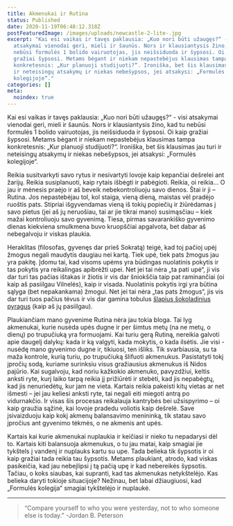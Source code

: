 ```yaml
---
title: Akmenukai ir Rutina
status: Published
date: 2020-11-19T06:48:12.318Z
postFeaturedImage: /images/uploads/newcastle-2-lite-.jpg
excerpt: "Kai esi vaikas ir tavęs paklausia: „Kuo nori būti užaugęs?“ - visi
  atsakymai vienodai geri, mieli ir šaunūs. Nors ir klausiantysis žino, kad tu
  nebūsi formulės 1 bolido vairuotojas, jis neišsiduoda ir šypsosi. Oi kaip
  gražiai šypsosi. Metams bėgant ir niekam nepastebėjus klausimas tampa
  konkretesnis: „Kur planuoji studijuoti?“. Ironiška, bet šis klausimas jau turi
  ir neteisingų atsakymų ir niekas nebešypsos, jei atsakysi: „Formulės
  kolegijoje“."
categories: []
meta:
  noindex: true
---
```

Kai esi vaikas ir tavęs paklausia: „Kuo nori būti užaugęs?“ - visi atsakymai vienodai geri, mieli ir šaunūs. Nors ir klausiantysis žino, kad tu nebūsi formulės 1 bolido vairuotojas, jis neišsiduoda ir šypsosi. Oi kaip gražiai šypsosi. Metams bėgant ir niekam nepastebėjus klausimas tampa konkretesnis: „Kur planuoji studijuoti?“. Ironiška, bet šis klausimas jau turi ir neteisingų atsakymų ir niekas nebešypsos, jei atsakysi: „Formulės kolegijoje“.

Reikia susitvarkyti savo rytus ir nesivartyti lovoje kaip kepančiai dešrelei ant žarijų. Reikia susiplanuoti, kaip rytais išbėgti ir pabėgioti. Reikia, oi reikia... O jau ir mėnesis praėjo ir aš beveik nebekontroliuoju savo dienos. Štai ir ji – Rutina. Jos nepastebėjau tol, kol staiga, vieną dieną, maistas vėl pradėjo ruoštis pats. Stipriai išgyvendamas vieną iš tokių popiečių ir žiūrėdamas į savo pietus (jei aš jų neruošiau, tai ar jie tikrai mano) susimąsčiau – kiek mažai kontroliuoju savo gyvenimą. Tiesa, pirmas savarankiško gyvenimo dienas kiekviena smulkmena buvo kruopščiai apgalvota, bet dabar aš nebegalvoju ir viskas plaukia.

Heraklitas (filosofas, gyvenęs dar prieš Sokratą) teigė, kad toj pačioj upėj žmogus negali maudytis daugiau nei kartą. Tiek upė, tiek pats žmogus jau yra pakitę. Įdomu tai, kad visoms upėms yra būdingas nuolatinis pokytis ir tas pokytis yra reikalingas apibrėžti upei. Net jei tai nėra „ta pati upė“, ji vis dar turi tas pačias ištakas ir žiotis ir vis dar šniokščia taip pat raminančiai (oi kaip aš pasiilgau Vilnelės), kaip ir visada. Nuolatinis pokytis irgi yra būtina sąlyga (bet nepakankama) žmogui. Net jei tai nėra „tas pats žmogus“, jis vis dar turi tuos pačius tėvus ir vis dar gamina tobulus [šlapius šokoladinius pyragus](https://www.google.com/search?q=braunis+receptas) (kaip aš jų pasiilgau).

Plaukiančiam mano gyvenime Rutina nėra jau tokia bloga. Tai lyg akmenukai, kurie nusėda upės dugne ir per šimtus metų (na ne metų, o dienų) po trupučiuką yra formuojami. Kai turiu gerą Rutiną, nereikia galvoti apie daugelį dalykų: kada ir ką valgyti, kada mokytis, o kada ilsėtis. Jie visi - nusėdę mano gyvenimo dugne ir, tikiuosi, ten išliks. Tik svarbiausia, su ta maža kontrole, kurią turiu, po trupučiuką šlifuoti akmenukus. Pasistatyti tokį įpročių sodą, kuriame surinksiu visus gražiausius akmenukus iš Nidos pajūrio. Kai sugalvoju, kad noriu kažkokio akmenuko, pavyzdžiui, keltis anksti ryte, kurį laiko tarpą reikia jį prižiūrėti ir stebėti, kad jis nepabėgtų, kad jis nenuriedėtų, kur jam ne vieta. Kartais reikia pakeisti kitų vietas ar net išmesti – jei jau keliesi anksti ryte, tai negali eiti miegoti antrą po vidurnakčio. Ir visas šis procesas reikalauja kantrybės bei užsispyrimo – oi kaip graužia sąžinė, kai lovoje pradedu voliotis kaip dešrelė. Save įsivaizduoju kaip kokį akmenų balansavimo menininką, tik statau savo įpročius ant gyvenimo tėkmės, o ne akmenis ant upės.

Kartais kai kurie akmenukai nuplaukia ir keičiasi ir nieko tu nepadarysi dėl to. Kartais kiti balansuoja akmenukus, o tu jau matai, kaip smagiai jie tykštels į vandenį ir nuplauks kartu su upe. Tada belieka tik šypsotis ir oi kaip gražiai tada reikia tau šypsotis. Metams plaukiant, atrodo, kad viskas pasikeičia, kad jau nebeįlipsi į tą pačią upę ir kad nebereikės šypsotis. Tačiau, o koks siaubas, kai supranti, kad tas akmenukas netykštelėjo. Kas belieka daryti tokioje situacijoje? Nežinau, bet labai džiaugiuosi, kad „Formulės kolegija“ smagiai tykštelėjo ir nuplaukė.

---
>“Compare yourself to who you were yesterday, not to who someone else is today.”
-Jordan B. Peterson
